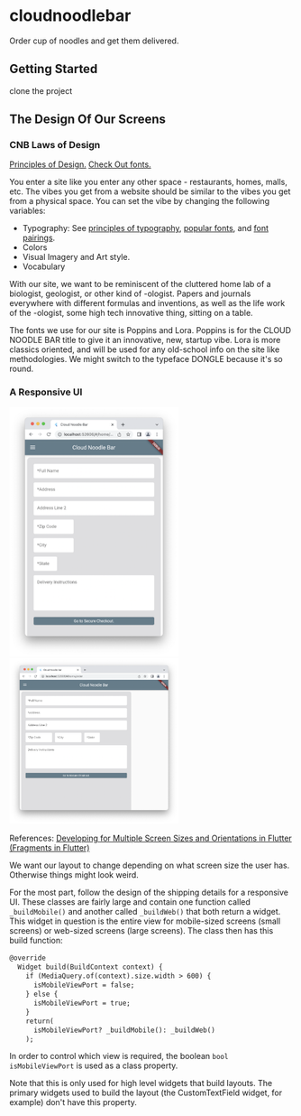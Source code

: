 # cloudnoodlebar

Order cup of noodles and get them delivered.

## Getting Started

clone the project

## The Design Of Our Screens

### CNB Laws of Design

[Principles of Design.](https://xd.adobe.com/ideas/process/ui-design/design-composition-key-principles/https://xd.adobe.com/ideas/process/ui-design/design-composition-key-principles/)
[Check Out fonts.](https://fonts.google.com)

You enter a site like you enter any other space - restaurants, homes, malls, etc.
The vibes you get from a website should be similar to the vibes you get from
a physical space. You can set the vibe by changing the following variables:
 - Typography: See [principles of typography](https://medium.muz.li/why-ui-design-is-all-about-typography-370250d89ce8),
 [popular fonts](https://www.typewolf.com), and [font pairings](https://www.fontpair.co).
 - Colors
 - Visual Imagery and Art style.
 - Vocabulary

With our site, we want to be reminiscent of the cluttered home lab of a biologist, geologist,
or other kind of -ologist. Papers and journals everywhere with different formulas
and inventions, as well as the life work of the -ologist, some high tech innovative thing,
sitting on a table.

The fonts we use for our site is Poppins and Lora. Poppins is for the CLOUD NOODLE BAR title
to give it an innovative, new, startup vibe. Lora is more classics oriented, and will be used
for any old-school info on the site like methodologies. We might switch to the typeface
DONGLE because it's so round.

### A Responsive UI

<p float="left">
<img src="./shipping_mobile_view.png" alt="shipping" width="300"/>
<img src="./shipping_web_view.png" alt="shipping" width="300"/>
</p>

References:
[Developing for Multiple Screen Sizes and Orientations in Flutter (Fragments in Flutter)](https://medium.com/flutter-community/build-responsive-uis-in-flutter-fd450bd59158)

We want our layout to change depending on what screen size the
user has. Otherwise things might look weird.

For the most part, follow the design of the shipping details
for a responsive UI. These classes are fairly large and contain
one function called `_buildMobile()` and another called `_buildWeb()`
that both return a widget. This widget in question is the entire
view for mobile-sized screens (small screens) or web-sized screens
(large screens). The class then has this build function:

```
@override
  Widget build(BuildContext context) {
    if (MediaQuery.of(context).size.width > 600) {
      isMobileViewPort = false;
    } else {
      isMobileViewPort = true;
    }
    return(
      isMobileViewPort? _buildMobile(): _buildWeb()
    );
```

In order to control which view is required, the boolean
`bool isMobileViewPort` is used as a class property.

Note that this is only used for high level widgets that build layouts. The primary widgets used to build the layout
(the CustomTextField widget, for example) don't have this
property.
